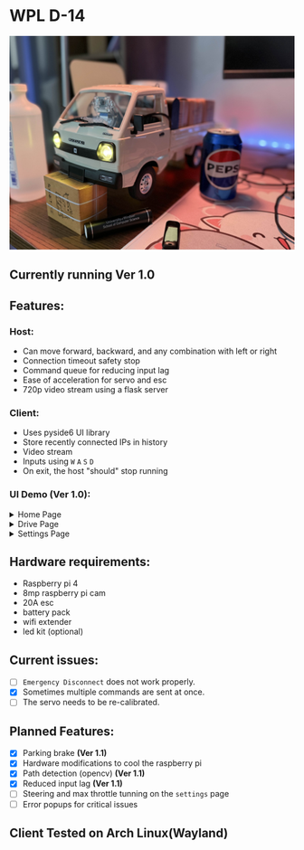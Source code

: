 # WPL D-14 
![Modified WPL D-14 Host](D-14-Mod.jpg)

## Currently running Ver 1.0

## Features:
### Host:
- Can move forward, backward, and any combination with left or right
- Connection timeout safety stop
- Command queue for reducing input lag
- Ease of acceleration for servo and esc
- 720p video stream using a flask server

### Client:
- Uses pyside6 UI library
- Store recently connected IPs in history
- Video stream
- Inputs using `W` `A` `S` `D`
- On exit, the host "should" stop running

### UI Demo (Ver 1.0):
<details>

<summary>Home Page</summary>

![Home Page Ver 1.0](Diagrams-Concepts/Ver-1-0/HomePageV1-0.png)

</details>

<details>

<summary>Drive Page</summary>

![Drive Page Ver 1.0](Diagrams-Concepts/Ver-1-0/DrivePageV1-0.png)

</details>

<details>

<summary>Settings Page</summary>

![Settings Page Ver 1.0](Diagrams-Concepts/Ver-1-0/SettingsPageV1-0.png)

</details>

## Hardware requirements:
- Raspberry pi 4
- 8mp raspberry pi cam
- 20A esc
- battery pack
- wifi extender
- led kit (optional)

## Current issues:
- [ ] `Emergency Disconnect` does not work properly.
- [x] Sometimes multiple commands are sent at once.
- [ ] The servo needs to be re-calibrated.

## Planned Features:
- [x] Parking brake **(Ver 1.1)**
- [x] Hardware modifications to cool the raspberry pi
- [x] Path detection (opencv) **(Ver 1.1)**
- [x] Reduced input lag **(Ver 1.1)**
- [ ] Steering and max throttle tunning on the `settings` page
- [ ] Error popups for critical issues

## Client Tested on Arch Linux(Wayland)
